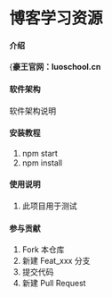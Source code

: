 # 博客学习资源

#### 介绍
{**豪王官网：luoschool.cn**

#### 软件架构
软件架构说明


#### 安装教程

1. npm start
2. npm install

#### 使用说明

1. 此项目用于测试

#### 参与贡献

1. Fork 本仓库
2. 新建 Feat_xxx 分支
3. 提交代码
4. 新建 Pull Request
